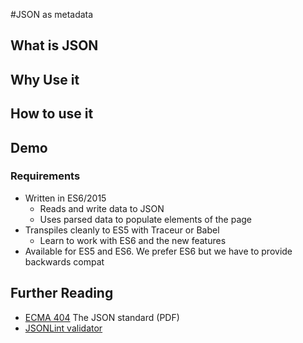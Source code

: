 #JSON as metadata

## What is JSON



## Why Use it



## How to use it



## Demo



### Requirements

* Written in ES6/2015
  * Reads and write data to JSON
  * Uses parsed data to populate elements of the page
* Transpiles cleanly to ES5 with Traceur or Babel
  * Learn to work with ES6 and the new features
* Available for ES5 and ES6. We prefer ES6 but we have to provide backwards compat


## Further Reading

* [ECMA 404](http://www.ecma-international.org/publications/files/ECMA-ST/ECMA-404.pdf) The JSON standard (PDF)
* [JSONLint validator](http://pro.jsonlint.com/)
